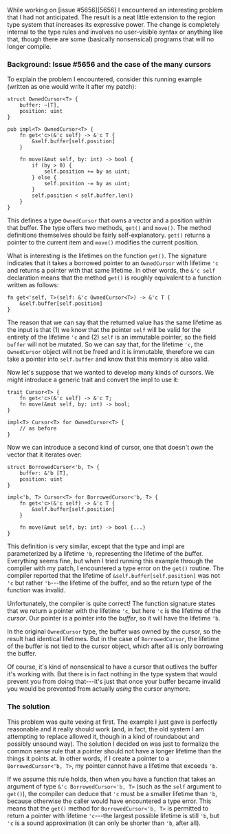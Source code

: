 While working on [issue #5656][5656] I encountered an interesting
problem that I had not anticipated.  The result is a neat little
extension to the region type system that increases its expressive
power.  The change is completely internal to the type rules and
involves no user-visible syntax or anything like that, though there
are some (basically nonsensical) programs that will no longer compile.

<!-- more -->

### Background: Issue #5656 and the case of the many cursors

To explain the problem I encountered, consider this running example
(written as one would write it after my patch):

    struct OwnedCursor<T> {
        buffer: ~[T],
        position: uint
    }
    
    pub impl<T> OwnedCursor<T> {
        fn get<'c>(&'c self) -> &'c T {
            &self.buffer[self.position]
        }
        
        fn move(&mut self, by: int) -> bool {
            if (by > 0) {
                self.position += by as uint;
            } else {
                self.position -= by as uint;
            }
            self.position < self.buffer.len()
        }
    }
    
This defines a type `OwnedCursor` that owns a vector and a position within
that buffer.  The type offers two methods, `get()` and `move()`.  The
method definitions themselves should be fairly
self-explanatory. `get()` returns a pointer to the current item and
`move()` modifies the current position.

What is interesting is the lifetimes on the function `get()`. The
signature indicates that it takes a borrowed pointer to an
`OwnedCursor` with lifetime `'c` and returns a pointer with that same
lifetime.  In other words, the `&'c self` declaration means that the
method `get()` is roughly equivalent to a function written as follows:

    fn get<'self, T>(self: &'c OwnedCursor<T>) -> &'c T {
        &self.buffer[self.position]
    }

The reason that we can say that the returned value has the same
lifetime as the input is that (1) we know that the pointer `self` will
be valid for the entirety of the lifetime `'c` and (2) `self` is an
immutable pointer, so the field `buffer` will not be mutated.  So we
can say that, for the lifetime `'c`, the `OwnedCursor` object will not
be freed and it is immutable, therefore we can take a pointer into
`self.buffer` and know that this memory is also valid.

Now let's suppose that we wanted to develop many kinds of cursors.
We might introduce a generic trait and convert the impl to use it:

    trait Cursor<T> {
        fn get<'c>(&'c self) -> &'c T;
        fn move(&mut self, by: int) -> bool;
    }
    
    impl<T> Cursor<T> for OwnedCursor<T> {
        // as before
    }
    
Now we can introduce a second kind of cursor, one that doesn't *own*
the vector that it iterates over:

    struct BorrowedCursor<'b, T> {
        buffer: &'b [T],
        position: uint
    }
    
    impl<'b, T> Cursor<T> for BorrowedCursor<'b, T> {
        fn get<'c>(&'c self) -> &'c T {
            &self.buffer[self.position]
        }
        
        fn move(&mut self, by: int) -> bool {...}
    }
    
This definition is very similar, except that the type and impl are
parameterized by a lifetime `'b`, representing the lifetime of the
*b*uffer.  Everything seems fine, but when I tried running this
example through the compiler with my patch, I encountered a type error
on the `get()` routine.  The compiler reported that the lifetime of
`&self.buffer[self.position]` was not `'c` but rather `'b`---the
lifetime of the buffer, and so the return type of the function was
invalid.

Unfortunately, the compiler is quite correct!  The function signature
states that we return a pointer with the lifetime `'c`, but here `'c`
is the lifetime of the *cursor*.  Our pointer is a pointer into the
*buffer*, so it will have the lifetime `'b`.

In the original `OwnedCursor` type, the buffer was owned by the
cursor, so the result had identical lifetimes.  But in the case of
`BorrowedCursor`, the lifetime of the buffer is not tied to the cursor
object, which after all is only borrowing the buffer.

Of course, it's kind of nonsensical to have a cursor that outlives the
buffer it's working with.  But there is in fact nothing in the type
system that would prevent you from doing that---it's just that once
your buffer became invalid you would be prevented from actually
*using* the cursor anymore.

### The solution

This problem was quite vexing at first.  The example I just gave is
perfectly reasonable and it really should work (and, in fact, the old
system I am attempting to replace allowed it, though in a kind of
roundabout and possibly unsound way).  The solution I decided on was
just to formalize the common sense rule that a pointer should not have
a longer lifetime than the things it points at.  In other words, if I
create a pointer to a `BorrowedCursor<'b, T>`, my pointer cannot have
a lifetime that exceeds `'b`.

If we assume this rule holds, then when you have a function that takes
an argument of type `&'c BorrowedCursor<'b, T>` (such as the `self`
argument to `get()`), the compiler can deduce that `'c` must be a
smaller lifetime than `'b`, because otherwise the caller would have
encountered a type error.  This means that the `get()` method for
`BorrowedCursor<'b, T>` is permitted to return a pointer with lifetime
`'c`---the largest possible lifetime is still `'b`, but `'c` is a
sound approximation (it can only be shorter than `'b`, after all).

